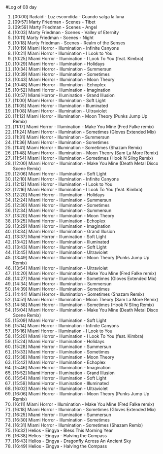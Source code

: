 #Log of 08 day

1. [00:00] Radaid - Luz escondida - Cuando salga la luna
1. [09:57] Marty Friedman - Scenes - Tibet
1. [09:59] Marty Friedman - Scenes - Angel
1. [10:03] Marty Friedman - Scenes - Valley of Eternity
1. [10:11] Marty Friedman - Scenes - Night
1. [10:18] Marty Friedman - Scenes - Realm of the Senses
1. [10:19] Miami Horror - Illumination - Infinite Canyons
1. [10:21] Miami Horror - Illumination - I Look to You
1. [10:25] Miami Horror - Illumination - I Look To You (feat. Kimbra)
1. [10:29] Miami Horror - Illumination - Holidays
1. [10:34] Miami Horror - Illumination - Summersun
1. [10:39] Miami Horror - Illumination - Sometimes
1. [10:43] Miami Horror - Illumination - Moon Theory
1. [10:48] Miami Horror - Illumination - Echoplex
1. [10:52] Miami Horror - Illumination - Imagination
1. [10:57] Miami Horror - Illumination - Grand Illusion
1. [11:00] Miami Horror - Illumination - Soft Light
1. [11:05] Miami Horror - Illumination - Illuminated
1. [11:08] Miami Horror - Illumination - Ultraviolet
1. [11:12] Miami Horror - Illumination - Moon Theory (Punks Jump Up Remix)
1. [11:17] Miami Horror - Illumination - Make You Mine (Fred Falke remix)
1. [11:24] Miami Horror - Illumination - Sometimes (Gloves Extended Mix)
1. [11:31] Miami Horror - Illumination - Summersun
1. [11:36] Miami Horror - Illumination - Sometimes
1. [11:41] Miami Horror - Illumination - Sometimes (Shazam Remix)
1. [11:48] Miami Horror - Illumination - Moon Theory (Sam La More Remix)
1. [11:54] Miami Horror - Illumination - Sometimes (Hook N Sling Remix)
1. [12:00] Miami Horror - Illumination - Make You Mine (Death Metal Disco Scene Remix)
1. [12:06] Miami Horror - Illumination - Soft Light
1. [12:10] Miami Horror - Illumination - Infinite Canyons
1. [12:12] Miami Horror - Illumination - I Look to You
1. [12:16] Miami Horror - Illumination - I Look To You (feat. Kimbra)
1. [12:20] Miami Horror - Illumination - Holidays
1. [12:24] Miami Horror - Illumination - Summersun
1. [12:30] Miami Horror - Illumination - Sometimes
1. [12:34] Miami Horror - Illumination - Summersun
1. [13:20] Miami Horror - Illumination - Moon Theory
1. [13:25] Miami Horror - Illumination - Echoplex
1. [13:29] Miami Horror - Illumination - Imagination
1. [13:34] Miami Horror - Illumination - Grand Illusion
1. [13:37] Miami Horror - Illumination - Soft Light
1. [13:42] Miami Horror - Illumination - Illuminated
1. [13:43] Miami Horror - Illumination - Soft Light
1. [13:45] Miami Horror - Illumination - Ultraviolet
1. [13:49] Miami Horror - Illumination - Moon Theory (Punks Jump Up Remix)
1. [13:54] Miami Horror - Illumination - Ultraviolet
1. [14:20] Miami Horror - Illumination - Make You Mine (Fred Falke remix)
1. [14:27] Miami Horror - Illumination - Sometimes (Gloves Extended Mix)
1. [14:34] Miami Horror - Illumination - Summersun
1. [14:39] Miami Horror - Illumination - Sometimes
1. [14:44] Miami Horror - Illumination - Sometimes (Shazam Remix)
1. [14:51] Miami Horror - Illumination - Moon Theory (Sam La More Remix)
1. [14:58] Miami Horror - Illumination - Sometimes (Hook N Sling Remix)
1. [15:04] Miami Horror - Illumination - Make You Mine (Death Metal Disco Scene Remix)
1. [15:09] Miami Horror - Illumination - Soft Light
1. [15:14] Miami Horror - Illumination - Infinite Canyons
1. [15:16] Miami Horror - Illumination - I Look to You
1. [15:20] Miami Horror - Illumination - I Look To You (feat. Kimbra)
1. [15:24] Miami Horror - Illumination - Holidays
1. [15:28] Miami Horror - Illumination - Summersun
1. [15:33] Miami Horror - Illumination - Sometimes
1. [15:38] Miami Horror - Illumination - Moon Theory
1. [15:42] Miami Horror - Illumination - Echoplex
1. [15:46] Miami Horror - Illumination - Imagination
1. [15:52] Miami Horror - Illumination - Grand Illusion
1. [15:54] Miami Horror - Illumination - Soft Light
1. [15:59] Miami Horror - Illumination - Illuminated
1. [16:02] Miami Horror - Illumination - Ultraviolet
1. [16:06] Miami Horror - Illumination - Moon Theory (Punks Jump Up Remix)
1. [16:11] Miami Horror - Illumination - Make You Mine (Fred Falke remix)
1. [16:18] Miami Horror - Illumination - Sometimes (Gloves Extended Mix)
1. [16:25] Miami Horror - Illumination - Summersun
1. [16:30] Miami Horror - Illumination - Sometimes
1. [16:31] Miami Horror - Illumination - Sometimes (Shazam Remix)
1. [16:32] Helios - Eingya - Bless This Morning Year
1. [16:38] Helios - Eingya - Halving the Compass
1. [16:43] Helios - Eingya - Dragonfly Across An Ancient Sky
1. [16:49] Helios - Eingya - Halving the Compass
